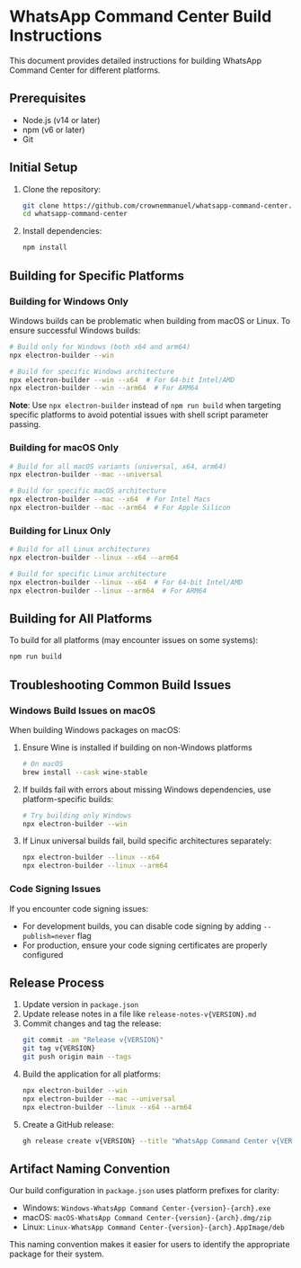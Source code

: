 # WhatsApp Command Center Build Instructions

This document provides detailed instructions for building WhatsApp Command Center for different platforms.

## Prerequisites

- Node.js (v14 or later)
- npm (v6 or later)
- Git

## Initial Setup

1. Clone the repository:

   ```bash
   git clone https://github.com/crownemmanuel/whatsapp-command-center.git
   cd whatsapp-command-center
   ```

2. Install dependencies:
   ```bash
   npm install
   ```

## Building for Specific Platforms

### Building for Windows Only

Windows builds can be problematic when building from macOS or Linux. To ensure successful Windows builds:

```bash
# Build only for Windows (both x64 and arm64)
npx electron-builder --win

# Build for specific Windows architecture
npx electron-builder --win --x64  # For 64-bit Intel/AMD
npx electron-builder --win --arm64  # For ARM64
```

**Note**: Use `npx electron-builder` instead of `npm run build` when targeting specific platforms to avoid potential issues with shell script parameter passing.

### Building for macOS Only

```bash
# Build for all macOS variants (universal, x64, arm64)
npx electron-builder --mac --universal

# Build for specific macOS architecture
npx electron-builder --mac --x64  # For Intel Macs
npx electron-builder --mac --arm64  # For Apple Silicon
```

### Building for Linux Only

```bash
# Build for all Linux architectures
npx electron-builder --linux --x64 --arm64

# Build for specific Linux architecture
npx electron-builder --linux --x64  # For 64-bit Intel/AMD
npx electron-builder --linux --arm64  # For ARM64
```

## Building for All Platforms

To build for all platforms (may encounter issues on some systems):

```bash
npm run build
```

## Troubleshooting Common Build Issues

### Windows Build Issues on macOS

When building Windows packages on macOS:

1. Ensure Wine is installed if building on non-Windows platforms

   ```bash
   # On macOS
   brew install --cask wine-stable
   ```

2. If builds fail with errors about missing Windows dependencies, use platform-specific builds:

   ```bash
   # Try building only Windows
   npx electron-builder --win
   ```

3. If Linux universal builds fail, build specific architectures separately:
   ```bash
   npx electron-builder --linux --x64
   npx electron-builder --linux --arm64
   ```

### Code Signing Issues

If you encounter code signing issues:

- For development builds, you can disable code signing by adding `--publish=never` flag
- For production, ensure your code signing certificates are properly configured

## Release Process

1. Update version in `package.json`
2. Update release notes in a file like `release-notes-v{VERSION}.md`
3. Commit changes and tag the release:
   ```bash
   git commit -am "Release v{VERSION}"
   git tag v{VERSION}
   git push origin main --tags
   ```
4. Build the application for all platforms:
   ```bash
   npx electron-builder --win
   npx electron-builder --mac --universal
   npx electron-builder --linux --x64 --arm64
   ```
5. Create a GitHub release:
   ```bash
   gh release create v{VERSION} --title "WhatsApp Command Center v{VERSION}" --notes-file release-notes-v{VERSION}.md ./dist/{platform-prefix}*
   ```

## Artifact Naming Convention

Our build configuration in `package.json` uses platform prefixes for clarity:

- Windows: `Windows-WhatsApp Command Center-{version}-{arch}.exe`
- macOS: `macOS-WhatsApp Command Center-{version}-{arch}.dmg/zip`
- Linux: `Linux-WhatsApp Command Center-{version}-{arch}.AppImage/deb`

This naming convention makes it easier for users to identify the appropriate package for their system.
